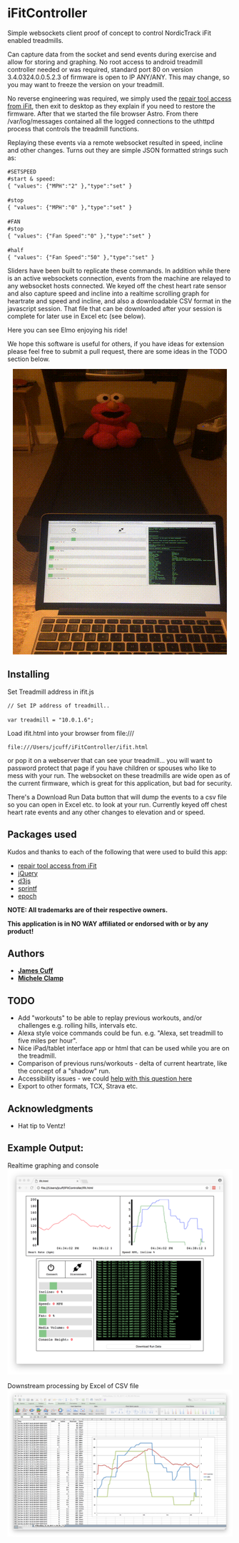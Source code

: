 
# iFitController

Simple websockets client proof of concept to control NordicTrack iFit enabled treadmills.  

Can capture data from the socket and send events during exercise and allow for storing and graphing.  No root access to android treadmill controller needed or was required, standard port 80 on version 3.4.0324.0.0.5.2.3 of firmware is open to IP ANY/ANY. This may change, so you may want to freeze the version on your treadmill. 

No reverse engineering was required, we simply used the [repair tool access from iFit](https://ifit.zendesk.com/hc/en-us/articles/201800660-Reinstall-iFit-Software-Repair-Tool), then exit to desktop as they explain if you need to restore the firmware.  After that we started the file browser Astro.  From there /var/log/messages contained all the logged connections to the uthttpd process that controls the treadmill functions.  

Replaying these events via a remote websocket resulted in speed, incline and other changes.  Turns out they are simple JSON formatted strings such as:

````
#SETSPEED
#start & speed:
{ "values": {"MPH":"2" },"type":"set" }

#stop
{ "values": {"MPH":"0" },"type":"set" }

#FAN
#stop
{ "values": {"Fan Speed":"0" },"type":"set" }

#half
{ "values": {"Fan Speed":"50" },"type":"set" }
````

Sliders have been built to replicate these commands.  In addition while there is an active websockets connection, events from the machine are relayed to any websocket hosts connected. We keyed off the chest heart rate sensor and also capture speed and incline into a realtime scrolling graph for heartrate and speed and incline, and also a downloadable CSV format in the javascript session.  That file that can be downloaded after your session is complete for later use in Excel etc (see below).

Here you can see Elmo enjoying his ride!  

We hope this software is useful for others, if you have ideas for extension please feel free to submit a pull request, there are some ideas in the TODO section below.

<p align="center">
<img src="images/ElmoOnTheMove.gif?raw=true" alt="Elmo" />
</p>

## Installing

Set Treadmill address in ifit.js

````
// Set IP address of treadmill..

var treadmill = "10.0.1.6";
````

Load ifit.html into your browser from file:///

```
file:///Users/jcuff/iFitController/ifit.html 
```

or pop it on a webserver that can see your treadmill...  you will want to password protect that page if you have children or spouses who like to mess with your run.  The websocket on these treadmills are wide open as of the current firmware, which is great for this application, but bad for security.

There's a Download Run Data button that will dump the events to a csv file so you can open in Excel etc. to look at your run.  Currently keyed off chest heart rate events and any other changes to elevation and or speed.

## Packages used

Kudos and thanks to each of the following that were used to build this app:

* [repair tool access from iFit](https://ifit.zendesk.com/hc/en-us/articles/201800660-Reinstall-iFit-Software-Repair-Tool)
* [jQuery](http://jquery.com/download/)
* [d3js](https://d3js.org)
* [sprintf](https://github.com/alexei/sprintf.js)
* [epoch](http://epochjs.github.io/epoch/)

**NOTE:  All trademarks are of their respective owners.**  

**This application is in NO WAY affiliated or endorsed with or by any product!**

## Authors

* **[James Cuff](http://twitter.com/jamesdotcuff)** 
* **[Michele Clamp](http://twitter.com/micheleclamp)** 


## TODO

* Add "workouts" to be able to replay previous workouts, and/or challenges e.g. rolling hills, intervals etc.
* Alexa style voice commands could be fun.  e.g. "Alexa, set treadmill to five miles per hour".
* Nice iPad/tablet interface app or html that can be used while you are on the treadmill.
* Comparison of previous runs/workouts - delta of current heartrate, like the concept of a "shadow" run.
* Accessibility issues - we could [help with this question here](https://www.applevis.com/forum/hardware-accessories/are-there-any-treadmills-accessible-companion-ios-apps)
* Export to other formats, TCX, Strava etc.

## Acknowledgments

* Hat tip to Ventz! 

## Example Output:

Realtime graphing and console
![Alt text](images/screenie.png?raw=true "Screenie")

Downstream processing by Excel of CSV file
![Alt text](images/screenieexcel.png?raw=true "Excel Screenie")

